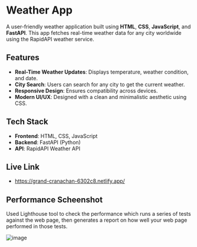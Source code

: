 # Weather App

A user-friendly weather application built using **HTML**, **CSS**, **JavaScript**, and **FastAPI**. This app fetches real-time weather data for any city worldwide using the RapidAPI weather service.

## Features

- **Real-Time Weather Updates**: Displays temperature, weather condition, and date.
- **City Search**: Users can search for any city to get the current weather.
- **Responsive Design**: Ensures compatibility across devices.
- **Modern UI/UX**: Designed with a clean and minimalistic aesthetic using CSS.

## Tech Stack

- **Frontend**: HTML, CSS, JavaScript
- **Backend**: FastAPI (Python)
- **API**: RapidAPI Weather API

## Live Link
- https://grand-cranachan-6302c8.netlify.app/

## Performance Scheenshot
Used Lighthouse tool to check the performance which runs a series of tests against the web page, then generates a report on how well your web page performed in those tests.

![image](https://github.com/user-attachments/assets/8e650de9-e942-488e-b2c1-4f52842a9d27)

